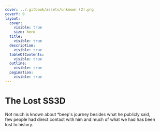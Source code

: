 ```yaml
---
cover: ../.gitbook/assets/unknown (2).png
coverY: 0
layout:
  cover:
    visible: true
    size: hero
  title:
    visible: true
  description:
    visible: true
  tableOfContents:
    visible: true
  outline:
    visible: true
  pagination:
    visible: true
---
```


# The Lost SS3D

Not much is known about \*beep's journey besides what he publicly said, few people had direct contact with him and much of what we had has been lost to history.
